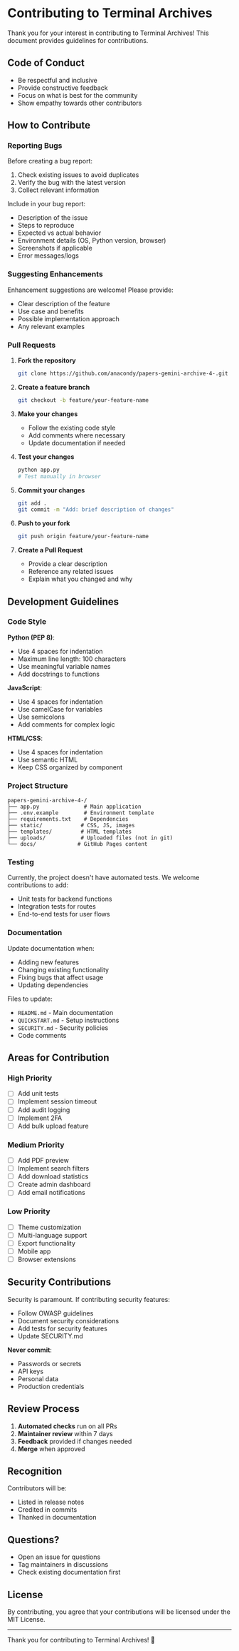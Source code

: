# Contributing to Terminal Archives

Thank you for your interest in contributing to Terminal Archives! This document provides guidelines for contributions.

## Code of Conduct

- Be respectful and inclusive
- Provide constructive feedback
- Focus on what is best for the community
- Show empathy towards other contributors

## How to Contribute

### Reporting Bugs

Before creating a bug report:
1. Check existing issues to avoid duplicates
2. Verify the bug with the latest version
3. Collect relevant information

Include in your bug report:
- Description of the issue
- Steps to reproduce
- Expected vs actual behavior
- Environment details (OS, Python version, browser)
- Screenshots if applicable
- Error messages/logs

### Suggesting Enhancements

Enhancement suggestions are welcome! Please provide:
- Clear description of the feature
- Use case and benefits
- Possible implementation approach
- Any relevant examples

### Pull Requests

1. **Fork the repository**
   ```bash
   git clone https://github.com/anacondy/papers-gemini-archive-4-.git
   ```

2. **Create a feature branch**
   ```bash
   git checkout -b feature/your-feature-name
   ```

3. **Make your changes**
   - Follow the existing code style
   - Add comments where necessary
   - Update documentation if needed

4. **Test your changes**
   ```bash
   python app.py
   # Test manually in browser
   ```

5. **Commit your changes**
   ```bash
   git add .
   git commit -m "Add: brief description of changes"
   ```

6. **Push to your fork**
   ```bash
   git push origin feature/your-feature-name
   ```

7. **Create a Pull Request**
   - Provide a clear description
   - Reference any related issues
   - Explain what you changed and why

## Development Guidelines

### Code Style

**Python (PEP 8)**:
- Use 4 spaces for indentation
- Maximum line length: 100 characters
- Use meaningful variable names
- Add docstrings to functions

**JavaScript**:
- Use 4 spaces for indentation
- Use camelCase for variables
- Use semicolons
- Add comments for complex logic

**HTML/CSS**:
- Use 4 spaces for indentation
- Use semantic HTML
- Keep CSS organized by component

### Project Structure
```
papers-gemini-archive-4-/
├── app.py              # Main application
├── .env.example        # Environment template
├── requirements.txt    # Dependencies
├── static/            # CSS, JS, images
├── templates/         # HTML templates
├── uploads/           # Uploaded files (not in git)
└── docs/             # GitHub Pages content
```

### Testing

Currently, the project doesn't have automated tests. We welcome contributions to add:
- Unit tests for backend functions
- Integration tests for routes
- End-to-end tests for user flows

### Documentation

Update documentation when:
- Adding new features
- Changing existing functionality
- Fixing bugs that affect usage
- Updating dependencies

Files to update:
- `README.md` - Main documentation
- `QUICKSTART.md` - Setup instructions
- `SECURITY.md` - Security policies
- Code comments

## Areas for Contribution

### High Priority
- [ ] Add unit tests
- [ ] Implement session timeout
- [ ] Add audit logging
- [ ] Implement 2FA
- [ ] Add bulk upload feature

### Medium Priority
- [ ] Add PDF preview
- [ ] Implement search filters
- [ ] Add download statistics
- [ ] Create admin dashboard
- [ ] Add email notifications

### Low Priority
- [ ] Theme customization
- [ ] Multi-language support
- [ ] Export functionality
- [ ] Mobile app
- [ ] Browser extensions

## Security Contributions

Security is paramount. If contributing security features:
- Follow OWASP guidelines
- Document security considerations
- Add tests for security features
- Update SECURITY.md

**Never commit**:
- Passwords or secrets
- API keys
- Personal data
- Production credentials

## Review Process

1. **Automated checks** run on all PRs
2. **Maintainer review** within 7 days
3. **Feedback** provided if changes needed
4. **Merge** when approved

## Recognition

Contributors will be:
- Listed in release notes
- Credited in commits
- Thanked in documentation

## Questions?

- Open an issue for questions
- Tag maintainers in discussions
- Check existing documentation first

## License

By contributing, you agree that your contributions will be licensed under the MIT License.

---

Thank you for contributing to Terminal Archives! 🎉
